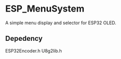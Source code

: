 # ESP_MenuSystem
A simple menu display and selector for ESP32 OLED.

## Depedency
ESP32Encoder.h
U8g2lib.h

